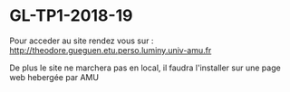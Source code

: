 # GL-TP1-2018-19

Pour acceder au site rendez vous sur :
http://theodore.gueguen.etu.perso.luminy.univ-amu.fr

De plus le site ne marchera pas en local, il faudra l'installer sur une page web hebergée par AMU
